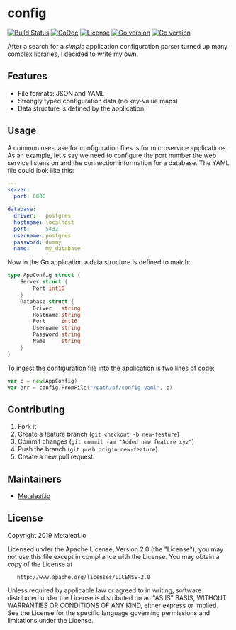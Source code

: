 # config

[![Build Status](https://travis-ci.org/metaleaf-io/config.svg)](https://travis-ci.org/metaleaf-io/config)
[![GoDoc](https://godoc.org/github.com/metaleaf-io/config/github?status.svg)](https://godoc.org/github.com/metaleaf-io/config)
[![License](https://img.shields.io/badge/license-Apache--2.0-blue.svg)](https://www.apache.org/licenses/LICENSE-2.0)
[![Go version](https://img.shields.io/badge/go-~%3E1.11.4-green.svg)](https://golang.org/doc/devel/release.html#go1.11)
[![Go version](https://img.shields.io/badge/go-~%3E1.12.0-green.svg)](https://golang.org/doc/devel/release.html#go1.12)

After a search for a *simple* application configuration parser turned up
many complex libraries, I decided to write my own.

## Features

* File formats: JSON and YAML
* Strongly typed configuration data (no key-value maps)
* Data structure is defined by the application.

## Usage

A common use-case for configuration files is for microservice applications.
As an example, let's say we need to configure the port number the web service
listens on and the connection information for a database. The YAML file could
look like this:

```YAML
---
server:
  port: 8080

database:
  driver:   postgres
  hostname: localhost
  port:     5432
  username: postgres
  password: dummy
  name:     my_database
```

Now in the Go application a data structure is defined to match:

```go
type AppConfig struct {
    Server struct {
        Port int16
    }
    Database struct {
        Driver   string
        Hostname string
        Port     int16
        Username string
        Password string
        Name     string
    }
}
```

To ingest the configuration file into the application is two lines of code:

```go
var c = new(AppConfig)
var err = config.FromFile("/path/of/config.yaml", c)
```

## Contributing

 1.  Fork it
 2.  Create a feature branch (`git checkout -b new-feature`)
 3.  Commit changes (`git commit -am "Added new feature xyz"`)
 4.  Push the branch (`git push origin new-feature`)
 5.  Create a new pull request.

## Maintainers

* [Metaleaf.io](http://github.com/metaleaf-io/)

## License

   Copyright 2019 Metaleaf.io

   Licensed under the Apache License, Version 2.0 (the "License");
   you may not use this file except in compliance with the License.
   You may obtain a copy of the License at

       http://www.apache.org/licenses/LICENSE-2.0

   Unless required by applicable law or agreed to in writing, software
   distributed under the License is distributed on an "AS IS" BASIS,
   WITHOUT WARRANTIES OR CONDITIONS OF ANY KIND, either express or implied.
   See the License for the specific language governing permissions and
   limitations under the License.

